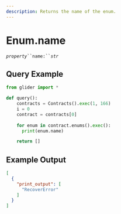 ```yaml
---
description: Returns the name of the enum.
---
```


# Enum.name

_`property`_` ``name:`` `_`str`_

## Query Example

```python
from glider import *

def query():
    contracts = Contracts().exec(1, 166)
    i = 0
    contract = contracts[0]
    
    for enum in contract.enums().exec():
      print(enum.name)

    return []
```

## Example Output

```json
[
  {
    "print_output": [
      "RecoverError"
    ]
  }
]
```
